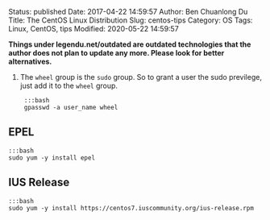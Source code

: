 Status: published
Date: 2017-04-22 14:59:57
Author: Ben Chuanlong Du
Title: The CentOS Linux Distribution
Slug: centos-tips
Category: OS
Tags: Linux, CentOS, tips
Modified: 2020-05-22 14:59:57

**Things under legendu.net/outdated are outdated technologies that the author does not plan to update any more. Please look for better alternatives.**

1. The `wheel` group is the `sudo` group.
    So to grant a user the sudo previlege,
    just add it to the `wheel` group.

        :::bash
        gpasswd -a user_name wheel

## EPEL

    :::bash
    sudo yum -y install epel

## IUS Release

    :::bash
    sudo yum -y install https://centos7.iuscommunity.org/ius-release.rpm
